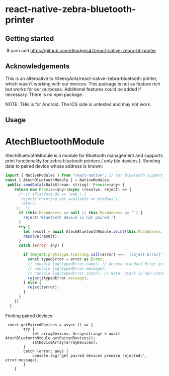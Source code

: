 
# react-native-zebra-bluetooth-printer

## Getting started

`$ yarn add https://github.com/dhodges47/react-native-zebra-bt-printer

## Acknowledgements

This is an alternative to /GeekyAnts/react-native-zebra-bluetooth-printer, which wasn't working with our devices.
This package is not as feature rich but works for our purposes. Additional features could be added if necessary.
There is no npm package.

NOTE: THis is for Android. The IOS side is untested and may not work.

## Usage

# AtechBluetoothModule

AtechBluetoothModule is a module for Bluetooth management and supports print functionality for zebra bluetooth printers ( only ble devices ). 
Sending data to paired device whose address is known:
```javascript
import { NativeModules } from "react-native"; // for Bluetooth support
const { AtechBluetoothModule } = NativeModules;
 public sendData(sDataStream: string): Promise<any> {
    return new Promise<any>(async (resolve, reject) => {
      /* if (Platform.OS == 'web') {
       reject('Printing not available on Windows');
       return;
     };  */
      if (this.MacAddress == null || this.MacAddress == '') {
        reject('Bluetooth device is not paired.')
      }
      try {
        let result = await AtechBluetoothModule.print(this.MacAddress, sDataStream);
        resolve(result);
      }
      catch (error: any) {

        if (Object.prototype.toString.call(error) === '[object Error]') {
          const typedError = error as Error;
          // console.log(typedError.name); // Access standard Error properties
          // console.log(typedError.message);
          // console.log(typedError.stack); // Note: stack is non-standard and may not be present in all environments
          reject(typedError.message);
        } else {
          reject(error);
        }
      }
    })
  }
```
Finding paired devices:
```
 const getPairedDevices = async () => {
        try {
            let arrayDevices: Array<string> = await AtechBluetoothModule.getPairedDevices();
            setDeviceArray(arrayDevices);
        }
        catch (error: any) {
            console.log('get paired devices promise rejected:', error.message);
        }
    }
```

  
